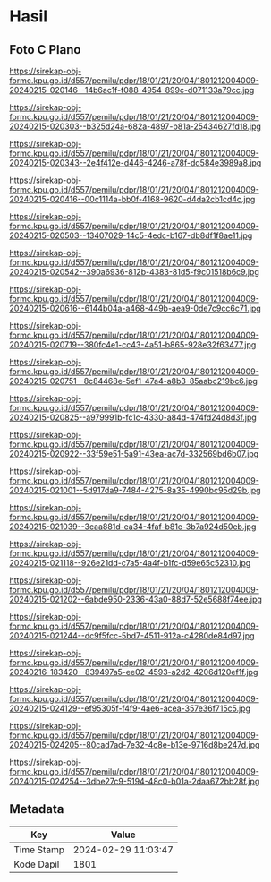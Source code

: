 # Hasil

## Foto C Plano

https://sirekap-obj-formc.kpu.go.id/d557/pemilu/pdpr/18/01/21/20/04/1801212004009-20240215-020146--14b6ac1f-f088-4954-899c-d071133a79cc.jpg

https://sirekap-obj-formc.kpu.go.id/d557/pemilu/pdpr/18/01/21/20/04/1801212004009-20240215-020303--b325d24a-682a-4897-b81a-25434627fd18.jpg

https://sirekap-obj-formc.kpu.go.id/d557/pemilu/pdpr/18/01/21/20/04/1801212004009-20240215-020343--2e4f412e-d446-4246-a78f-dd584e3989a8.jpg

https://sirekap-obj-formc.kpu.go.id/d557/pemilu/pdpr/18/01/21/20/04/1801212004009-20240215-020416--00c1114a-bb0f-4168-9620-d4da2cb1cd4c.jpg

https://sirekap-obj-formc.kpu.go.id/d557/pemilu/pdpr/18/01/21/20/04/1801212004009-20240215-020503--13407029-14c5-4edc-b167-db8df1f8ae11.jpg

https://sirekap-obj-formc.kpu.go.id/d557/pemilu/pdpr/18/01/21/20/04/1801212004009-20240215-020542--390a6936-812b-4383-81d5-f9c01518b6c9.jpg

https://sirekap-obj-formc.kpu.go.id/d557/pemilu/pdpr/18/01/21/20/04/1801212004009-20240215-020616--6144b04a-a468-449b-aea9-0de7c9cc6c71.jpg

https://sirekap-obj-formc.kpu.go.id/d557/pemilu/pdpr/18/01/21/20/04/1801212004009-20240215-020719--380fc4e1-cc43-4a51-b865-928e32f63477.jpg

https://sirekap-obj-formc.kpu.go.id/d557/pemilu/pdpr/18/01/21/20/04/1801212004009-20240215-020751--8c84468e-5ef1-47a4-a8b3-85aabc219bc6.jpg

https://sirekap-obj-formc.kpu.go.id/d557/pemilu/pdpr/18/01/21/20/04/1801212004009-20240215-020825--a979991b-fc1c-4330-a84d-474fd24d8d3f.jpg

https://sirekap-obj-formc.kpu.go.id/d557/pemilu/pdpr/18/01/21/20/04/1801212004009-20240215-020922--33f59e51-5a91-43ea-ac7d-332569bd6b07.jpg

https://sirekap-obj-formc.kpu.go.id/d557/pemilu/pdpr/18/01/21/20/04/1801212004009-20240215-021001--5d917da9-7484-4275-8a35-4990bc95d29b.jpg

https://sirekap-obj-formc.kpu.go.id/d557/pemilu/pdpr/18/01/21/20/04/1801212004009-20240215-021039--3caa881d-ea34-4faf-b81e-3b7a924d50eb.jpg

https://sirekap-obj-formc.kpu.go.id/d557/pemilu/pdpr/18/01/21/20/04/1801212004009-20240215-021118--926e21dd-c7a5-4a4f-b1fc-d59e65c52310.jpg

https://sirekap-obj-formc.kpu.go.id/d557/pemilu/pdpr/18/01/21/20/04/1801212004009-20240215-021202--6abde950-2336-43a0-88d7-52e5688f74ee.jpg

https://sirekap-obj-formc.kpu.go.id/d557/pemilu/pdpr/18/01/21/20/04/1801212004009-20240215-021244--dc9f5fcc-5bd7-4511-912a-c4280de84d97.jpg

https://sirekap-obj-formc.kpu.go.id/d557/pemilu/pdpr/18/01/21/20/04/1801212004009-20240216-183420--839497a5-ee02-4593-a2d2-4206d120ef1f.jpg

https://sirekap-obj-formc.kpu.go.id/d557/pemilu/pdpr/18/01/21/20/04/1801212004009-20240215-024129--ef95305f-f4f9-4ae6-acea-357e36f715c5.jpg

https://sirekap-obj-formc.kpu.go.id/d557/pemilu/pdpr/18/01/21/20/04/1801212004009-20240215-024205--80cad7ad-7e32-4c8e-b13e-9716d8be247d.jpg

https://sirekap-obj-formc.kpu.go.id/d557/pemilu/pdpr/18/01/21/20/04/1801212004009-20240215-024254--3dbe27c9-5194-48c0-b01a-2daa672bb28f.jpg


## Metadata

| Key        | Value               |
| ---------- | ------------------- |
| Time Stamp | 2024-02-29 11:03:47 |
| Kode Dapil | 1801                |



